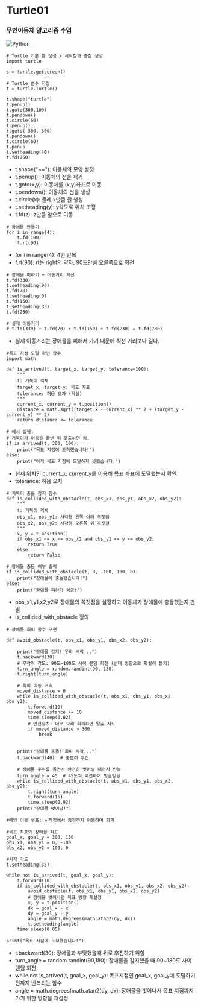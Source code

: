 # Turtle01
### 무인이동체 알고리즘 수업
![Python](https://img.shields.io/badge/python-3670A0?style=for-the-badge&logo=python&logoColor=ffdd54)

```
# Turtle 기본 틀 생성 / 시작점과 종점 생성
import turtle

s = turtle.getscreen()

# Turtle 변수 지정
t = turtle.Turtle()

t.shape("turtle")
t.penup()
t.goto(300,100)
t.pendown()
t.circle(60)
t.penup()
t.goto(-300,-300)
t.pendown()
t.circle(60)
t.penup
t.setheading(40)
t.fd(750)
```
- t.shape("~~"): 이동체의 모양 설정
- t.penup(): 이동체의 선을 제거
- t.goto(x,y): 이동체를 (x,y)좌표로 이동
- t.pendown(): 이동체의 선을 생성
- t.circle(x): 둘레 x만큼 원 생성
- t.setheading(y): y각도로 위치 조정
- t.fd(z): z만큼 앞으로 이동

```
# 장애물 만들기
for i in range(4):
    t.fd(100)
    t.rt(90)
```
- for i in range(4): 4번 반복
- f.rt(90): rt는 right의 약자, 90도만큼 오른쪽으로 회전

```
# 장애물 피하기 + 이동거리 계산
t.fd(330)
t.setheading(90)
t.fd(70)
t.setheading(0)
t.fd(150)
t.setheading(33)
t.fd(230)

# 실제 이동거리
# t.fd(330) + t.fd(70) + t.fd(150) + t.fd(230) = t.fd(780)
```
- 실제 이동거리는 장애물을 피해서 가기 때문에 직선 거리보다 길다.
```
#목표 지점 도달 확인 함수
import math

def is_arrived(t, target_x, target_y, tolerance=100):
    """
    t: 거북이 객체
    target_x, target_y: 목표 좌표
    tolerance: 허용 오차 (픽셀)
    """
    current_x, current_y = t.position()
    distance = math.sqrt((target_x - current_x) ** 2 + (target_y - current_y) ** 2)
    return distance <= tolerance

# 예시 실행:
# 거북이가 이동을 끝낸 뒤 호출하면 됨.
if is_arrived(t, 300, 100):
    print("목표 지점에 도착했습니다!")
else:
    print("아직 목표 지점에 도달하지 못했습니다.")
```
- 현재 위치인 current_x, current_y를 이용해 목표 좌표에 도달했는지 확인
- tolerance: 허용 오차 

```
# 거북이 충돌 감지 함수
def is_collided_with_obstacle(t, obs_x1, obs_y1, obs_x2, obs_y2):
    """
    t: 거북이 객체
    obs_x1, obs_y1: 사각형 왼쪽 아래 꼭짓점
    obs_x2, obs_y2: 사각형 오른쪽 위 꼭짓점
    """
    x, y = t.position()
    if obs_x1 <= x <= obs_x2 and obs_y1 <= y <= obs_y2:
        return True
    else:
        return False
    
# 장애물 충돌 여부 출력
if is_collided_with_obstacle(t, 0, -100, 100, 0):
    print("장애물에 충돌했습니다!")
else:
    print("장애물 피하기 성공!")
```
- obs_x1,y1,x2,y2로 장애물의 꼭짓점을 설정하고 이동체가 장애물에 충돌했는지 판별
- is_collided_with_obstacle 정의

```
# 장애물 회피 함수 구현

def avoid_obstacle(t, obs_x1, obs_y1, obs_x2, obs_y2):
    
    print("장애물 감지! 우회 시작...")
    t.backward(30)
    # 무작위 각도: 90도~180도 사이 랜덤 회전 (반대 방향으로 확실히 틀기)
    turn_angle = random.randint(90, 180)
    t.right(turn_angle)
    
    # 회피 이동 거리
    moved_distance = 0
    while is_collided_with_obstacle(t, obs_x1, obs_y1, obs_x2, obs_y2):
        t.forward(10)
        moved_distance += 10
        time.sleep(0.02)
        # 안전장치: 너무 오래 회피하면 탈출 시도
        if moved_distance > 300:
            break
    
    
    print("장애물 충돌! 회피 시작...")
    t.backward(40)  # 충분히 후진
    
    # 장애물 주위를 돌면서 완전히 벗어날 때까지 반복
    turn_angle = 45  # 45도씩 회전하며 빙글빙글
    while is_collided_with_obstacle(t, obs_x1, obs_y1, obs_x2, obs_y2):
        t.right(turn_angle)
        t.forward(15)
        time.sleep(0.02)
    print("장애물 벗어남!")

#메인 이동 루프: 시작점에서 종점까지 이동하며 회피
    
#목표 좌표와 장애물 좌표
goal_x, goal_y = 300, 150
obs_x1, obs_y1 = 0, -100
obs_x2, obs_y2 = 100, 0

#시작 각도
t.setheading(35)

while not is_arrived(t, goal_x, goal_y):
    t.forward(10)
    if is_collided_with_obstacle(t, obs_x1, obs_y1, obs_x2, obs_y2):
        avoid_obstacle(t, obs_x1, obs_y1, obs_x2, obs_y2)
        # 장애물 벗어나면 목표 방향 재설정
        x, y = t.position()
        dx = goal_x - x
        dy = goal_y - y
        angle = math.degrees(math.atan2(dy, dx))
        t.setheading(angle)
    time.sleep(0.05)

print("목표 지점에 도착했습니다!")
```
- t.backward(30): 장애물과 부딪혔을때 뒤로 후진하기 위함
- turn_angle = random.randint(90,180): 장애물을 감지했을 때 90~180도 사이 랜덤 회전
- while not is_arrived(t, goal_x, goal_y): 목표지점인 goal_x, goal_y에 도달하기 전까지 반복되는 함수
- angle = math.degrees(math.atan2(dy, dx): 장애물을 벗어나서 목표 지점까지 가기 위한 방향을 재설정

